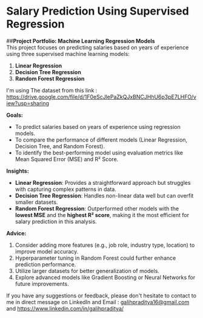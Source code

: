 # Salary Prediction Using Supervised Regression  

##**Project Portfolio: Machine Learning Regression Models**  
This project focuses on predicting salaries based on years of experience using three supervised machine learning models:  
1. **Linear Regression**  
2. **Decision Tree Regression**  
3. **Random Forest Regression**  

I'm using The dataset from this link : https://drive.google.com/file/d/1F0eScJlePaZkQJxBNCJHhU6p3pE7LHFO/view?usp=sharing

**Goals:**  
- To predict salaries based on years of experience using regression models.  
- To compare the performance of different models (Linear Regression, Decision Tree, and Random Forest).  
- To identify the best-performing model using evaluation metrics like Mean Squared Error (MSE) and R² Score.  

**Insights:**  
- **Linear Regression**: Provides a straightforward approach but struggles with capturing complex patterns in data.  
- **Decision Tree Regression**: Handles non-linear data well but can overfit smaller datasets.  
- **Random Forest Regression**: Outperformed other models with the **lowest MSE** and the **highest R² score**, making it the most efficient for salary prediction in this analysis.  

**Advice:**  
1. Consider adding more features (e.g., job role, industry type, location) to improve model accuracy.  
2. Hyperparameter tuning in Random Forest could further enhance prediction performance.  
3. Utilize larger datasets for better generalization of models.  
4. Explore advanced models like Gradient Boosting or Neural Networks for future improvements.  

If you have any suggestions or feedback, please don't hesitate to contact to me in direct message on LinkedIn and Email : galihpraditya16@gmail.com and https://www.linkedin.com/in/galihpraditya/
